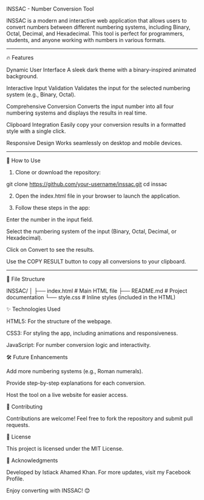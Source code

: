 INSSAC - Number Conversion Tool

INSSAC is a modern and interactive web application that allows users to convert numbers between different numbering systems, including Binary, Octal, Decimal, and Hexadecimal. This tool is perfect for programmers, students, and anyone working with numbers in various formats.


---

🔥 Features

Dynamic User Interface
A sleek dark theme with a binary-inspired animated background.

Interactive Input Validation
Validates the input for the selected numbering system (e.g., Binary, Octal).

Comprehensive Conversion
Converts the input number into all four numbering systems and displays the results in real time.

Clipboard Integration
Easily copy your conversion results in a formatted style with a single click.

Responsive Design
Works seamlessly on desktop and mobile devices.



---

🚀 How to Use

1. Clone or download the repository:

git clone https://github.com/your-username/inssac.git
cd inssac


2. Open the index.html file in your browser to launch the application.


3. Follow these steps in the app:

Enter the number in the input field.

Select the numbering system of the input (Binary, Octal, Decimal, or Hexadecimal).

Click on Convert to see the results.

Use the COPY RESULT button to copy all conversions to your clipboard.





---

📂 File Structure

INSSAC/
│
├── index.html       # Main HTML file
├── README.md        # Project documentation
└── style.css        # Inline styles (included in the HTML)



✨ Technologies Used

HTML5: For the structure of the webpage.

CSS3: For styling the app, including animations and responsiveness.

JavaScript: For number conversion logic and interactivity.

🛠️ Future Enhancements

Add more numbering systems (e.g., Roman numerals).

Provide step-by-step explanations for each conversion.

Host the tool on a live website for easier access.

🤝 Contributing

Contributions are welcome! Feel free to fork the repository and submit pull requests.

📝 License

This project is licensed under the MIT License.

🙌 Acknowledgments

Developed by Istiack Ahamed Khan.
For more updates, visit my Facebook Profile.

Enjoy converting with INSSAC! 😊
